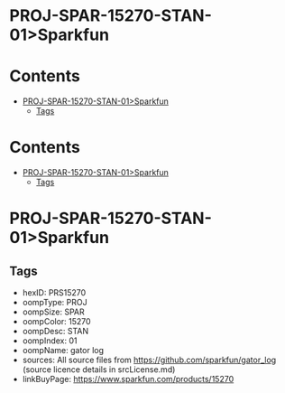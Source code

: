 
PROJ-SPAR-15270-STAN-01>Sparkfun
================================

Contents
========

* [PROJ-SPAR-15270-STAN-01>Sparkfun](#proj-spar-15270-stan-01sparkfun)
	* [Tags](#tags)

Contents
========

* [PROJ-SPAR-15270-STAN-01>Sparkfun](#proj-spar-15270-stan-01sparkfun)
	* [Tags](#tags)

# PROJ-SPAR-15270-STAN-01>Sparkfun

## Tags

- hexID: PRS15270
- oompType: PROJ
- oompSize: SPAR
- oompColor: 15270
- oompDesc: STAN
- oompIndex: 01
- oompName: gator log
- sources: All source files from https://github.com/sparkfun/gator_log (source licence details in srcLicense.md)
- linkBuyPage: https://www.sparkfun.com/products/15270

